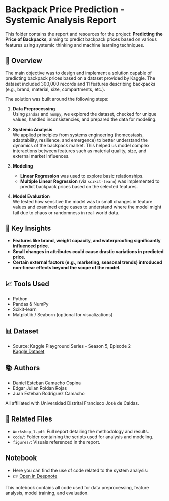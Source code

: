# Backpack Price Prediction - Systemic Analysis Report

This folder contains the report and resources for the project: **Predicting the Price of Backpacks**, aiming to predict backpack prices based on various features using systemic thinking and machine learning techniques.

## 📄 Overview

The main objective was to design and implement a solution capable of predicting backpack prices based on a dataset provided by Kaggle. The dataset included 300,000 records and 11 features describing backpacks (e.g., brand, material, size, compartments, etc.).

The solution was built around the following steps:

1. **Data Preprocessing**  
   Using `pandas` and `numpy`, we explored the dataset, checked for unique values, handled inconsistencies, and prepared the data for modeling.

2. **Systemic Analysis**  
   We applied principles from systems engineering (homeostasis, adaptability, resilience, and emergence) to better understand the dynamics of the backpack market. This helped us model complex interactions between features such as material quality, size, and external market influences.

3. **Modeling**  
   - **Linear Regression** was used to explore basic relationships.
   - **Multiple Linear Regression** (via `scikit-learn`) was implemented to predict backpack prices based on the selected features.

4. **Model Evaluation**  
   We tested how sensitive the model was to small changes in feature values and examined edge cases to understand where the model might fail due to chaos or randomness in real-world data.

## 🧠 Key Insights

- **Features like brand, weight capacity, and waterproofing significantly influenced price.**
- **Small changes in attributes could cause drastic variations in predicted price.**
- **Certain external factors (e.g., marketing, seasonal trends) introduced non-linear effects beyond the scope of the model.**

## 📈 Tools Used

- Python
- Pandas & NumPy
- Scikit-learn
- Matplotlib / Seaborn (optional for visualizations)

## 📊 Dataset

- Source: Kaggle Playground Series - Season 5, Episode 2  
  [Kaggle Dataset](https://www.kaggle.com/competitions/playground-series-s5e2)

## 📚 Authors

- Daniel Esteban Camacho Ospina  
- Edgar Julian Roldan Rojas  
- Juan Esteban Rodriguez Camacho

All affiliated with Universidad Distrital Francisco José de Caldas.

## 📎 Related Files

- `Workshop_1.pdf`: Full report detailing the methodology and results.
- `code/`: Folder containing the scripts used for analysis and modeling.
- `figures/`: Visuals referenced in the report.

## Notebook

- Here you can find the use of code related to the system analysis:
- 👉 [Open in Deepnote](https://deepnote.com/workspace/Taller-acb46dcd-7c34-4618-9533-c5b95652cd77/project/analisis-7f8d2950-8be9-411c-b60d-045fbd99c90b/notebook/Notebook-1-70e476adb7da443384987786b77f0e17?utm_source=share-modal&utm_medium=product-shared-content&utm_campaign=notebook&utm_content=7f8d2950-8be9-411c-b60d-045fbd99c90b)

This notebook contains all code used for data preprocessing, feature analysis, model training, and evaluation.
